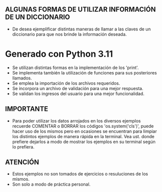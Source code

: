 ## ALGUNAS FORMAS DE UTILIZAR INFORMACIÓN DE UN DICCIONARIO ##


- De desea ejemplificar distintas maneras de llamar a las claves
    de un diccionario para que nos brinde la información deseada.

# Generado con Python 3.11

- Se utilizan distintas formas en la implementación de los 'print'.
- Se implementa también la utilización de funciones para
    sus posteriores llamados.
- Se emplea la importación de los archivos requeridos.
- Se incorpora un archivo de validación para una mejor respuesta.
- Se validan los ingresos del usuario para una mejor funcionalidad.

## IMPORTANTE ##

- Para poder utilizar los datos arrojados en los diversos ejemplos
    recuerde COMENTAR o BORRAR los códigos 'os.system('cls')',
    puede hacer uso de los mismos pero en ocasiones se encuentran 
    para limpiar los distintos ejemplos de manera rápida en la terminal. 
    Vea ust. donde prefiere dejarlos a modo de mostrar los ejemplos
    en su terminal según lo prefiera.

## ATENCIÓN ##

- Estos ejemplos no son tomados de ejercicios o resuluciones de los mismos.
- Son solo a modo de práctica personal.